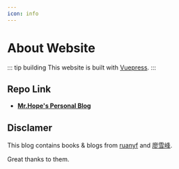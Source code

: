 ```yaml
---
icon: info
---
```


# About Website

::: tip building
This website is built with [Vuepress](https://v1.vuepress.vuejs.org/guide/).
:::

## Repo Link

- [**Mr.Hope's Personal Blog**](https://github.com/Mister-Hope/blog)

## Disclamer

This blog contains books & blogs from [ruanyf](https://github.com/ruanyf) and [廖雪峰](https://weibo.com/liaoxuefeng).

Great thanks to them.
